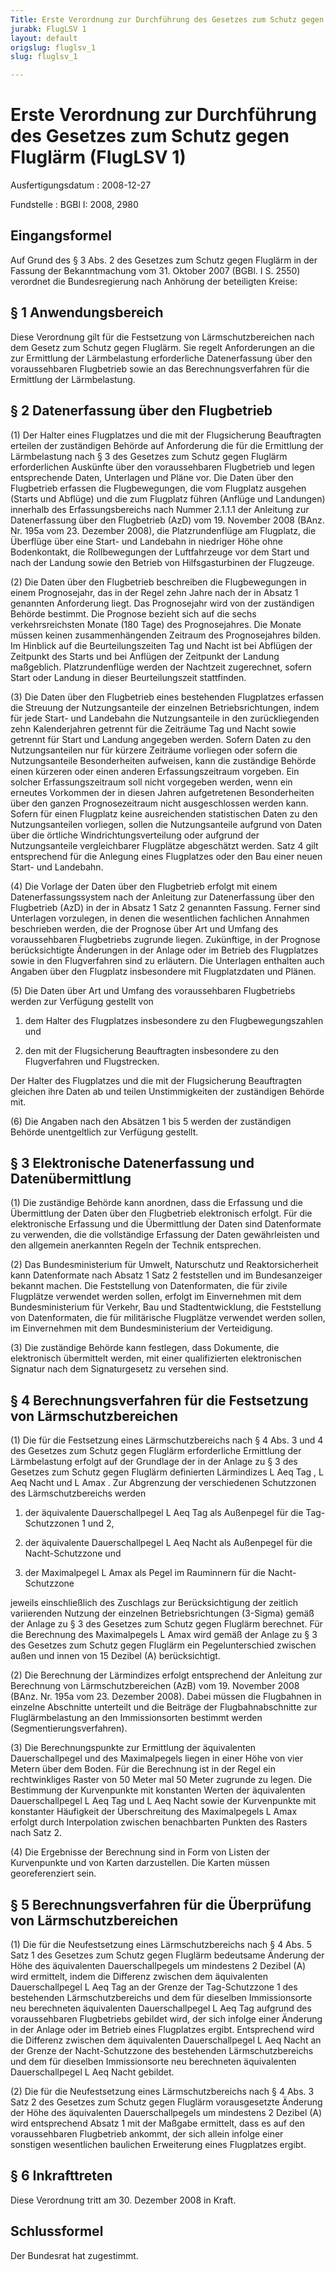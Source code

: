 ```yaml
---
Title: Erste Verordnung zur Durchführung des Gesetzes zum Schutz gegen Fluglärm
jurabk: FlugLSV 1
layout: default
origslug: fluglsv_1
slug: fluglsv_1

---
```


# Erste Verordnung zur Durchführung des Gesetzes zum Schutz gegen Fluglärm (FlugLSV 1)

Ausfertigungsdatum
:   2008-12-27

Fundstelle
:   BGBl I: 2008, 2980

## Eingangsformel

Auf Grund des § 3 Abs. 2 des Gesetzes zum Schutz gegen Fluglärm in der
Fassung der Bekanntmachung vom 31. Oktober 2007 (BGBl. I S. 2550)
verordnet die Bundesregierung nach Anhörung der beteiligten Kreise:

## § 1 Anwendungsbereich

Diese Verordnung gilt für die Festsetzung von Lärmschutzbereichen nach
dem Gesetz zum Schutz gegen Fluglärm. Sie regelt Anforderungen an die
zur Ermittlung der Lärmbelastung erforderliche Datenerfassung über den
voraussehbaren Flugbetrieb sowie an das Berechnungsverfahren für die
Ermittlung der Lärmbelastung.

## § 2 Datenerfassung über den Flugbetrieb

(1) Der Halter eines Flugplatzes und die mit der Flugsicherung
Beauftragten erteilen der zuständigen Behörde auf Anforderung die für
die Ermittlung der Lärmbelastung nach § 3 des Gesetzes zum Schutz
gegen Fluglärm erforderlichen Auskünfte über den voraussehbaren
Flugbetrieb und legen entsprechende Daten, Unterlagen und Pläne vor.
Die Daten über den Flugbetrieb erfassen die Flugbewegungen, die vom
Flugplatz ausgehen (Starts und Abflüge) und die zum Flugplatz führen
(Anflüge und Landungen) innerhalb des Erfassungsbereichs nach Nummer
2\.1.1.1 der Anleitung zur Datenerfassung über den Flugbetrieb (AzD)
vom 19. November 2008 (BAnz. Nr. 195a vom 23. Dezember 2008), die
Platzrundenflüge am Flugplatz, die Überflüge über eine Start- und
Landebahn in niedriger Höhe ohne Bodenkontakt, die Rollbewegungen der
Luftfahrzeuge vor dem Start und nach der Landung sowie den Betrieb von
Hilfsgasturbinen der Flugzeuge.

(2) Die Daten über den Flugbetrieb beschreiben die Flugbewegungen in
einem Prognosejahr, das in der Regel zehn Jahre nach der in Absatz 1
genannten Anforderung liegt. Das Prognosejahr wird von der zuständigen
Behörde bestimmt. Die Prognose bezieht sich auf die sechs
verkehrsreichsten Monate (180 Tage) des Prognosejahres. Die Monate
müssen keinen zusammenhängenden Zeitraum des Prognosejahres bilden. Im
Hinblick auf die Beurteilungszeiten Tag und Nacht ist bei Abflügen der
Zeitpunkt des Starts und bei Anflügen der Zeitpunkt der Landung
maßgeblich. Platzrundenflüge werden der Nachtzeit zugerechnet, sofern
Start oder Landung in dieser Beurteilungszeit stattfinden.

(3) Die Daten über den Flugbetrieb eines bestehenden Flugplatzes
erfassen die Streuung der Nutzungsanteile der einzelnen
Betriebsrichtungen, indem für jede Start- und Landebahn die
Nutzungsanteile in den zurückliegenden zehn Kalenderjahren getrennt
für die Zeiträume Tag und Nacht sowie getrennt für Start und Landung
angegeben werden. Sofern Daten zu den Nutzungsanteilen nur für kürzere
Zeiträume vorliegen oder sofern die Nutzungsanteile Besonderheiten
aufweisen, kann die zuständige Behörde einen kürzeren oder einen
anderen Erfassungszeitraum vorgeben. Ein solcher Erfassungszeitraum
soll nicht vorgegeben werden, wenn ein erneutes Vorkommen der in
diesen Jahren aufgetretenen Besonderheiten über den ganzen
Prognosezeitraum nicht ausgeschlossen werden kann. Sofern für einen
Flugplatz keine ausreichenden statistischen Daten zu den
Nutzungsanteilen vorliegen, sollen die Nutzungsanteile aufgrund von
Daten über die örtliche Windrichtungsverteilung oder aufgrund der
Nutzungsanteile vergleichbarer Flugplätze abgeschätzt werden. Satz 4
gilt entsprechend für die Anlegung eines Flugplatzes oder den Bau
einer neuen Start- und Landebahn.

(4) Die Vorlage der Daten über den Flugbetrieb erfolgt mit einem
Datenerfassungssystem nach der Anleitung zur Datenerfassung über den
Flugbetrieb (AzD) in der in Absatz 1 Satz 2 genannten Fassung. Ferner
sind Unterlagen vorzulegen, in denen die wesentlichen fachlichen
Annahmen beschrieben werden, die der Prognose über Art und Umfang des
voraussehbaren Flugbetriebs zugrunde liegen. Zukünftige, in der
Prognose berücksichtigte Änderungen in der Anlage oder im Betrieb des
Flugplatzes sowie in den Flugverfahren sind zu erläutern. Die
Unterlagen enthalten auch Angaben über den Flugplatz insbesondere mit
Flugplatzdaten und Plänen.

(5) Die Daten über Art und Umfang des voraussehbaren Flugbetriebs
werden zur Verfügung gestellt von

1.  dem Halter des Flugplatzes insbesondere zu den Flugbewegungszahlen und


2.  den mit der Flugsicherung Beauftragten insbesondere zu den
    Flugverfahren und Flugstrecken.



Der Halter des Flugplatzes und die mit der Flugsicherung Beauftragten
gleichen ihre Daten ab und teilen Unstimmigkeiten der zuständigen
Behörde mit.

(6) Die Angaben nach den Absätzen 1 bis 5 werden der zuständigen
Behörde unentgeltlich zur Verfügung gestellt.

## § 3 Elektronische Datenerfassung und Datenübermittlung

(1) Die zuständige Behörde kann anordnen, dass die Erfassung und die
Übermittlung der Daten über den Flugbetrieb elektronisch erfolgt. Für
die elektronische Erfassung und die Übermittlung der Daten sind
Datenformate zu verwenden, die die vollständige Erfassung der Daten
gewährleisten und den allgemein anerkannten Regeln der Technik
entsprechen.

(2) Das Bundesministerium für Umwelt, Naturschutz und
Reaktorsicherheit kann Datenformate nach Absatz 1 Satz 2 feststellen
und im Bundesanzeiger bekannt machen. Die Feststellung von
Datenformaten, die für zivile Flugplätze verwendet werden sollen,
erfolgt im Einvernehmen mit dem Bundesministerium für Verkehr, Bau und
Stadtentwicklung, die Feststellung von Datenformaten, die für
militärische Flugplätze verwendet werden sollen, im Einvernehmen mit
dem Bundesministerium der Verteidigung.

(3) Die zuständige Behörde kann festlegen, dass Dokumente, die
elektronisch übermittelt werden, mit einer qualifizierten
elektronischen Signatur nach dem Signaturgesetz zu versehen sind.

## § 4 Berechnungsverfahren für die Festsetzung von Lärmschutzbereichen

(1) Die für die Festsetzung eines Lärmschutzbereichs nach § 4 Abs. 3
und 4 des Gesetzes zum Schutz gegen Fluglärm erforderliche Ermittlung
der Lärmbelastung erfolgt auf der Grundlage der in der Anlage zu § 3
des Gesetzes zum Schutz gegen Fluglärm definierten Lärmindizes L
Aeq Tag             , L
Aeq Nacht              und L
Amax             . Zur Abgrenzung der verschiedenen Schutzzonen des
Lärmschutzbereichs werden

1.  der äquivalente Dauerschallpegel L
    Aeq Tag                    als Außenpegel für die Tag-Schutzzonen 1
    und 2,


2.  der äquivalente Dauerschallpegel L
    Aeq Nacht                    als Außenpegel für die Nacht-Schutzzone
    und


3.  der Maximalpegel L
    Amax                    als Pegel im Rauminnern für die Nacht-
    Schutzzone



jeweils einschließlich des Zuschlags zur Berücksichtigung der zeitlich
variierenden Nutzung der einzelnen Betriebsrichtungen (3-Sigma) gemäß
der Anlage zu § 3 des Gesetzes zum Schutz gegen Fluglärm berechnet.
Für die Berechnung des Maximalpegels L
Amax              wird gemäß der Anlage zu § 3 des Gesetzes zum Schutz
gegen Fluglärm ein Pegelunterschied zwischen außen und innen von 15
Dezibel (A) berücksichtigt.

(2) Die Berechnung der Lärmindizes erfolgt entsprechend der Anleitung
zur Berechnung von Lärmschutzbereichen (AzB) vom 19. November 2008
(BAnz. Nr. 195a vom 23. Dezember 2008). Dabei müssen die Flugbahnen in
einzelne Abschnitte unterteilt und die Beiträge der Flugbahnabschnitte
zur Fluglärmbelastung an den Immissionsorten bestimmt werden
(Segmentierungsverfahren).

(3) Die Berechnungspunkte zur Ermittlung der äquivalenten
Dauerschallpegel und des Maximalpegels liegen in einer Höhe von vier
Metern über dem Boden. Für die Berechnung ist in der Regel ein
rechtwinkliges Raster von 50 Meter mal 50 Meter zugrunde zu legen. Die
Bestimmung der Kurvenpunkte mit konstanten Werten der äquivalenten
Dauerschallpegel L
Aeq Tag              und L
Aeq Nacht              sowie der Kurvenpunkte mit konstanter
Häufigkeit der Überschreitung des Maximalpegels L
Amax              erfolgt durch Interpolation zwischen benachbarten
Punkten des Rasters nach Satz 2.

(4) Die Ergebnisse der Berechnung sind in Form von Listen der
Kurvenpunkte und von Karten darzustellen. Die Karten müssen
georeferenziert sein.

## § 5 Berechnungsverfahren für die Überprüfung von Lärmschutzbereichen

(1) Die für die Neufestsetzung eines Lärmschutzbereichs nach § 4 Abs.
5 Satz 1 des Gesetzes zum Schutz gegen Fluglärm bedeutsame Änderung
der Höhe des äquivalenten Dauerschallpegels um mindestens 2 Dezibel
(A) wird ermittelt, indem die Differenz zwischen dem äquivalenten
Dauerschallpegel L
Aeq Tag              an der Grenze der Tag-Schutzzone 1 des
bestehenden Lärmschutzbereichs und dem für dieselben Immissionsorte
neu berechneten äquivalenten Dauerschallpegel L
Aeq Tag              aufgrund des voraussehbaren Flugbetriebs gebildet
wird, der sich infolge einer Änderung in der Anlage oder im Betrieb
eines Flugplatzes ergibt. Entsprechend wird die Differenz zwischen dem
äquivalenten Dauerschallpegel L
Aeq Nacht              an der Grenze der Nacht-Schutzzone des
bestehenden Lärmschutzbereichs und dem für dieselben Immissionsorte
neu berechneten äquivalenten Dauerschallpegel L
Aeq Nacht              gebildet.

(2) Die für die Neufestsetzung eines Lärmschutzbereichs nach § 4 Abs.
3 Satz 2 des Gesetzes zum Schutz gegen Fluglärm vorausgesetzte
Änderung der Höhe des äquivalenten Dauerschallpegels um mindestens 2
Dezibel (A) wird entsprechend Absatz 1 mit der Maßgabe ermittelt, dass
es auf den voraussehbaren Flugbetrieb ankommt, der sich allein infolge
einer sonstigen wesentlichen baulichen Erweiterung eines Flugplatzes
ergibt.

## § 6 Inkrafttreten

Diese Verordnung tritt am 30. Dezember 2008 in Kraft.

## Schlussformel

Der Bundesrat hat zugestimmt.

